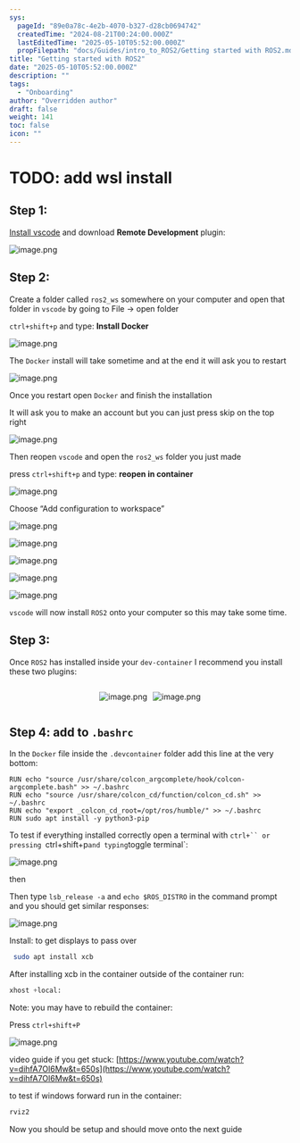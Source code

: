 ```yaml
---
sys:
  pageId: "89e0a78c-4e2b-4070-b327-d28cb0694742"
  createdTime: "2024-08-21T00:24:00.000Z"
  lastEditedTime: "2025-05-10T05:52:00.000Z"
  propFilepath: "docs/Guides/intro_to_ROS2/Getting started with ROS2.md"
title: "Getting started with ROS2"
date: "2025-05-10T05:52:00.000Z"
description: ""
tags:
  - "Onboarding"
author: "Overridden author"
draft: false
weight: 141
toc: false
icon: ""
---
```


# TODO: add wsl install

## Step 1:

[Install vscode](https://code.visualstudio.com/download) and download **Remote Development** plugin:

![image.png](https://prod-files-secure.s3.us-west-2.amazonaws.com/d518164a-d88e-44d1-a4ee-3adb3bd8bce0/efb52993-1881-4a40-b95e-6f020334f022/image.png?X-Amz-Algorithm=AWS4-HMAC-SHA256&X-Amz-Content-Sha256=UNSIGNED-PAYLOAD&X-Amz-Credential=ASIAZI2LB466USWHLSVK%2F20250602%2Fus-west-2%2Fs3%2Faws4_request&X-Amz-Date=20250602T170931Z&X-Amz-Expires=3600&X-Amz-Security-Token=IQoJb3JpZ2luX2VjECkaCXVzLXdlc3QtMiJHMEUCICrddGH8%2Bl4hBuWLU%2F1GIr%2FOwdTKyiZy7SJPugVGT4alAiEA2hfmAYkaVyJKnjm1Gtpxu5lhy5UMlf6%2FQp53EranCMYqiAQI8v%2F%2F%2F%2F%2F%2F%2F%2F%2F%2FARAAGgw2Mzc0MjMxODM4MDUiDHHdmYFKzUuliW4a7CrcA7%2Bm%2BHUFsXO5OtR8aARYV8EvouxQQeqfYrlVQKFZ8oa%2BfJzjy%2FDyfAKI17klwM%2B0B0nDaSSekA9SV%2FMAoUlZTgCy2xONjq1yFyW8wttIa4FNftRs5QbNynZT3kEdnZ7cxFEhr9wnLW%2Bo2aMN6TRPWVkrHSRNfvo3aNKrCTGfJB7kT1p8ffnMbuKA91entROqa%2BdaQwY6x0q1uEtjO1g5LCFMdMSl8zur6z5OhBnveaC8nsPjj0Wb1O5%2F9bt9Wx%2Fhdg2g9gkDKRSZJbuUFXdYsO%2FFot2BcALGfkuHgx3auRyx0ClEnPf80qpY5tSEIqFDaQ07uVDncRv5CmQGM2TroFjoZaj535NXb0a8m%2FUHsfbUadiZ15RDcZ5L4y4kPSNpjwa7fDDHqWXgHJwETek2evzmainFT9DKjiQ7FWEh1TjTZ8LqDQxDo7sONUGJsYpUyESOwvnLC3wxiBnT5VK8CLm8bD4Km35tOHhSs76L06bLuUrwM99OSwXlmdmRltWzAULINMPVCcGL1u7PKn%2FMAXXOWgduH%2FJpQwsh836mmssaOfc1iTX3YoqvlUtriSuixDDKSdGSUH4LXpZAfSdanA3PzqTx4yB9Lfn5%2BaWZHdJk9zQgx6jECm2bPlqKMPay98EGOqUBExXmkhhbu9r7QBgP3AeLv5wRjrZ%2BJO4h647jWt7PEqxWVs18louJ7hdhGzTuzLGlkL2dKpWMIoTqBArgtQ5BW9cOQjyLQmkzdUdb2kkqqX%2B2Vi1p%2BHFcQ1qA%2BMmx6fRe3oJETMnV6wadUHMgsW6MErx9Jptqz%2BQ6aqb1DYHmWfB63qeq1l6Y6Von9T2pXOQSpyyNOgpau3W6vVIeaA6Pu5ZelAdb&X-Amz-Signature=a4cdbf240df351bd9603c61157764cc01b42e07934795d90b6666d0ce4d75106&X-Amz-SignedHeaders=host&x-id=GetObject)

## Step 2:

Create a folder called `ros2_ws` somewhere on your computer and open that folder in `vscode` by going to File → open folder 

`ctrl+shift+p` and type: **Install Docker**

![image.png](https://prod-files-secure.s3.us-west-2.amazonaws.com/d518164a-d88e-44d1-a4ee-3adb3bd8bce0/2269dc0e-1cd5-47ff-bceb-c04ad9b2eab0/image.png?X-Amz-Algorithm=AWS4-HMAC-SHA256&X-Amz-Content-Sha256=UNSIGNED-PAYLOAD&X-Amz-Credential=ASIAZI2LB466USWHLSVK%2F20250602%2Fus-west-2%2Fs3%2Faws4_request&X-Amz-Date=20250602T170931Z&X-Amz-Expires=3600&X-Amz-Security-Token=IQoJb3JpZ2luX2VjECkaCXVzLXdlc3QtMiJHMEUCICrddGH8%2Bl4hBuWLU%2F1GIr%2FOwdTKyiZy7SJPugVGT4alAiEA2hfmAYkaVyJKnjm1Gtpxu5lhy5UMlf6%2FQp53EranCMYqiAQI8v%2F%2F%2F%2F%2F%2F%2F%2F%2F%2FARAAGgw2Mzc0MjMxODM4MDUiDHHdmYFKzUuliW4a7CrcA7%2Bm%2BHUFsXO5OtR8aARYV8EvouxQQeqfYrlVQKFZ8oa%2BfJzjy%2FDyfAKI17klwM%2B0B0nDaSSekA9SV%2FMAoUlZTgCy2xONjq1yFyW8wttIa4FNftRs5QbNynZT3kEdnZ7cxFEhr9wnLW%2Bo2aMN6TRPWVkrHSRNfvo3aNKrCTGfJB7kT1p8ffnMbuKA91entROqa%2BdaQwY6x0q1uEtjO1g5LCFMdMSl8zur6z5OhBnveaC8nsPjj0Wb1O5%2F9bt9Wx%2Fhdg2g9gkDKRSZJbuUFXdYsO%2FFot2BcALGfkuHgx3auRyx0ClEnPf80qpY5tSEIqFDaQ07uVDncRv5CmQGM2TroFjoZaj535NXb0a8m%2FUHsfbUadiZ15RDcZ5L4y4kPSNpjwa7fDDHqWXgHJwETek2evzmainFT9DKjiQ7FWEh1TjTZ8LqDQxDo7sONUGJsYpUyESOwvnLC3wxiBnT5VK8CLm8bD4Km35tOHhSs76L06bLuUrwM99OSwXlmdmRltWzAULINMPVCcGL1u7PKn%2FMAXXOWgduH%2FJpQwsh836mmssaOfc1iTX3YoqvlUtriSuixDDKSdGSUH4LXpZAfSdanA3PzqTx4yB9Lfn5%2BaWZHdJk9zQgx6jECm2bPlqKMPay98EGOqUBExXmkhhbu9r7QBgP3AeLv5wRjrZ%2BJO4h647jWt7PEqxWVs18louJ7hdhGzTuzLGlkL2dKpWMIoTqBArgtQ5BW9cOQjyLQmkzdUdb2kkqqX%2B2Vi1p%2BHFcQ1qA%2BMmx6fRe3oJETMnV6wadUHMgsW6MErx9Jptqz%2BQ6aqb1DYHmWfB63qeq1l6Y6Von9T2pXOQSpyyNOgpau3W6vVIeaA6Pu5ZelAdb&X-Amz-Signature=2b25e5a1b0286b573857331da5be6e7b98208838627c21616ab399fc81faab60&X-Amz-SignedHeaders=host&x-id=GetObject)

The `Docker` install will take sometime and at the end it will ask you to restart

![image.png](https://prod-files-secure.s3.us-west-2.amazonaws.com/d518164a-d88e-44d1-a4ee-3adb3bd8bce0/ed233f78-be33-4b1f-b89c-9c346c0e961e/image.png?X-Amz-Algorithm=AWS4-HMAC-SHA256&X-Amz-Content-Sha256=UNSIGNED-PAYLOAD&X-Amz-Credential=ASIAZI2LB466USWHLSVK%2F20250602%2Fus-west-2%2Fs3%2Faws4_request&X-Amz-Date=20250602T170931Z&X-Amz-Expires=3600&X-Amz-Security-Token=IQoJb3JpZ2luX2VjECkaCXVzLXdlc3QtMiJHMEUCICrddGH8%2Bl4hBuWLU%2F1GIr%2FOwdTKyiZy7SJPugVGT4alAiEA2hfmAYkaVyJKnjm1Gtpxu5lhy5UMlf6%2FQp53EranCMYqiAQI8v%2F%2F%2F%2F%2F%2F%2F%2F%2F%2FARAAGgw2Mzc0MjMxODM4MDUiDHHdmYFKzUuliW4a7CrcA7%2Bm%2BHUFsXO5OtR8aARYV8EvouxQQeqfYrlVQKFZ8oa%2BfJzjy%2FDyfAKI17klwM%2B0B0nDaSSekA9SV%2FMAoUlZTgCy2xONjq1yFyW8wttIa4FNftRs5QbNynZT3kEdnZ7cxFEhr9wnLW%2Bo2aMN6TRPWVkrHSRNfvo3aNKrCTGfJB7kT1p8ffnMbuKA91entROqa%2BdaQwY6x0q1uEtjO1g5LCFMdMSl8zur6z5OhBnveaC8nsPjj0Wb1O5%2F9bt9Wx%2Fhdg2g9gkDKRSZJbuUFXdYsO%2FFot2BcALGfkuHgx3auRyx0ClEnPf80qpY5tSEIqFDaQ07uVDncRv5CmQGM2TroFjoZaj535NXb0a8m%2FUHsfbUadiZ15RDcZ5L4y4kPSNpjwa7fDDHqWXgHJwETek2evzmainFT9DKjiQ7FWEh1TjTZ8LqDQxDo7sONUGJsYpUyESOwvnLC3wxiBnT5VK8CLm8bD4Km35tOHhSs76L06bLuUrwM99OSwXlmdmRltWzAULINMPVCcGL1u7PKn%2FMAXXOWgduH%2FJpQwsh836mmssaOfc1iTX3YoqvlUtriSuixDDKSdGSUH4LXpZAfSdanA3PzqTx4yB9Lfn5%2BaWZHdJk9zQgx6jECm2bPlqKMPay98EGOqUBExXmkhhbu9r7QBgP3AeLv5wRjrZ%2BJO4h647jWt7PEqxWVs18louJ7hdhGzTuzLGlkL2dKpWMIoTqBArgtQ5BW9cOQjyLQmkzdUdb2kkqqX%2B2Vi1p%2BHFcQ1qA%2BMmx6fRe3oJETMnV6wadUHMgsW6MErx9Jptqz%2BQ6aqb1DYHmWfB63qeq1l6Y6Von9T2pXOQSpyyNOgpau3W6vVIeaA6Pu5ZelAdb&X-Amz-Signature=7c48ea63434d78fe10c87ecd92eac8ce4799dcf9249d37a85a0efe916d71e49f&X-Amz-SignedHeaders=host&x-id=GetObject)

Once you restart open `Docker` and finish the installation

It will ask you to make an account but you can just press skip on the top right

![image.png](https://prod-files-secure.s3.us-west-2.amazonaws.com/d518164a-d88e-44d1-a4ee-3adb3bd8bce0/21010ad9-1659-4fd9-9f59-9932a09b2a3d/image.png?X-Amz-Algorithm=AWS4-HMAC-SHA256&X-Amz-Content-Sha256=UNSIGNED-PAYLOAD&X-Amz-Credential=ASIAZI2LB466USWHLSVK%2F20250602%2Fus-west-2%2Fs3%2Faws4_request&X-Amz-Date=20250602T170931Z&X-Amz-Expires=3600&X-Amz-Security-Token=IQoJb3JpZ2luX2VjECkaCXVzLXdlc3QtMiJHMEUCICrddGH8%2Bl4hBuWLU%2F1GIr%2FOwdTKyiZy7SJPugVGT4alAiEA2hfmAYkaVyJKnjm1Gtpxu5lhy5UMlf6%2FQp53EranCMYqiAQI8v%2F%2F%2F%2F%2F%2F%2F%2F%2F%2FARAAGgw2Mzc0MjMxODM4MDUiDHHdmYFKzUuliW4a7CrcA7%2Bm%2BHUFsXO5OtR8aARYV8EvouxQQeqfYrlVQKFZ8oa%2BfJzjy%2FDyfAKI17klwM%2B0B0nDaSSekA9SV%2FMAoUlZTgCy2xONjq1yFyW8wttIa4FNftRs5QbNynZT3kEdnZ7cxFEhr9wnLW%2Bo2aMN6TRPWVkrHSRNfvo3aNKrCTGfJB7kT1p8ffnMbuKA91entROqa%2BdaQwY6x0q1uEtjO1g5LCFMdMSl8zur6z5OhBnveaC8nsPjj0Wb1O5%2F9bt9Wx%2Fhdg2g9gkDKRSZJbuUFXdYsO%2FFot2BcALGfkuHgx3auRyx0ClEnPf80qpY5tSEIqFDaQ07uVDncRv5CmQGM2TroFjoZaj535NXb0a8m%2FUHsfbUadiZ15RDcZ5L4y4kPSNpjwa7fDDHqWXgHJwETek2evzmainFT9DKjiQ7FWEh1TjTZ8LqDQxDo7sONUGJsYpUyESOwvnLC3wxiBnT5VK8CLm8bD4Km35tOHhSs76L06bLuUrwM99OSwXlmdmRltWzAULINMPVCcGL1u7PKn%2FMAXXOWgduH%2FJpQwsh836mmssaOfc1iTX3YoqvlUtriSuixDDKSdGSUH4LXpZAfSdanA3PzqTx4yB9Lfn5%2BaWZHdJk9zQgx6jECm2bPlqKMPay98EGOqUBExXmkhhbu9r7QBgP3AeLv5wRjrZ%2BJO4h647jWt7PEqxWVs18louJ7hdhGzTuzLGlkL2dKpWMIoTqBArgtQ5BW9cOQjyLQmkzdUdb2kkqqX%2B2Vi1p%2BHFcQ1qA%2BMmx6fRe3oJETMnV6wadUHMgsW6MErx9Jptqz%2BQ6aqb1DYHmWfB63qeq1l6Y6Von9T2pXOQSpyyNOgpau3W6vVIeaA6Pu5ZelAdb&X-Amz-Signature=64a7b0c2f6955186006c3070ec5166afdc3a86b3b56d99762ff783a03b9922e5&X-Amz-SignedHeaders=host&x-id=GetObject)

Then reopen `vscode` and open the `ros2_ws` folder you just made

press `ctrl+shift+p` and type: **reopen in container**

![image.png](https://prod-files-secure.s3.us-west-2.amazonaws.com/d518164a-d88e-44d1-a4ee-3adb3bd8bce0/4e93b8c2-41ad-488c-8095-c74205196118/image.png?X-Amz-Algorithm=AWS4-HMAC-SHA256&X-Amz-Content-Sha256=UNSIGNED-PAYLOAD&X-Amz-Credential=ASIAZI2LB466USWHLSVK%2F20250602%2Fus-west-2%2Fs3%2Faws4_request&X-Amz-Date=20250602T170931Z&X-Amz-Expires=3600&X-Amz-Security-Token=IQoJb3JpZ2luX2VjECkaCXVzLXdlc3QtMiJHMEUCICrddGH8%2Bl4hBuWLU%2F1GIr%2FOwdTKyiZy7SJPugVGT4alAiEA2hfmAYkaVyJKnjm1Gtpxu5lhy5UMlf6%2FQp53EranCMYqiAQI8v%2F%2F%2F%2F%2F%2F%2F%2F%2F%2FARAAGgw2Mzc0MjMxODM4MDUiDHHdmYFKzUuliW4a7CrcA7%2Bm%2BHUFsXO5OtR8aARYV8EvouxQQeqfYrlVQKFZ8oa%2BfJzjy%2FDyfAKI17klwM%2B0B0nDaSSekA9SV%2FMAoUlZTgCy2xONjq1yFyW8wttIa4FNftRs5QbNynZT3kEdnZ7cxFEhr9wnLW%2Bo2aMN6TRPWVkrHSRNfvo3aNKrCTGfJB7kT1p8ffnMbuKA91entROqa%2BdaQwY6x0q1uEtjO1g5LCFMdMSl8zur6z5OhBnveaC8nsPjj0Wb1O5%2F9bt9Wx%2Fhdg2g9gkDKRSZJbuUFXdYsO%2FFot2BcALGfkuHgx3auRyx0ClEnPf80qpY5tSEIqFDaQ07uVDncRv5CmQGM2TroFjoZaj535NXb0a8m%2FUHsfbUadiZ15RDcZ5L4y4kPSNpjwa7fDDHqWXgHJwETek2evzmainFT9DKjiQ7FWEh1TjTZ8LqDQxDo7sONUGJsYpUyESOwvnLC3wxiBnT5VK8CLm8bD4Km35tOHhSs76L06bLuUrwM99OSwXlmdmRltWzAULINMPVCcGL1u7PKn%2FMAXXOWgduH%2FJpQwsh836mmssaOfc1iTX3YoqvlUtriSuixDDKSdGSUH4LXpZAfSdanA3PzqTx4yB9Lfn5%2BaWZHdJk9zQgx6jECm2bPlqKMPay98EGOqUBExXmkhhbu9r7QBgP3AeLv5wRjrZ%2BJO4h647jWt7PEqxWVs18louJ7hdhGzTuzLGlkL2dKpWMIoTqBArgtQ5BW9cOQjyLQmkzdUdb2kkqqX%2B2Vi1p%2BHFcQ1qA%2BMmx6fRe3oJETMnV6wadUHMgsW6MErx9Jptqz%2BQ6aqb1DYHmWfB63qeq1l6Y6Von9T2pXOQSpyyNOgpau3W6vVIeaA6Pu5ZelAdb&X-Amz-Signature=4d8306f19b5de4e2000853af821a9aa568e276466ba396a4efdd1fe9d2a89c07&X-Amz-SignedHeaders=host&x-id=GetObject)

Choose “Add configuration to workspace”

![image.png](https://prod-files-secure.s3.us-west-2.amazonaws.com/d518164a-d88e-44d1-a4ee-3adb3bd8bce0/9560b282-5060-4989-ba37-97e7b2c22476/image.png?X-Amz-Algorithm=AWS4-HMAC-SHA256&X-Amz-Content-Sha256=UNSIGNED-PAYLOAD&X-Amz-Credential=ASIAZI2LB466USWHLSVK%2F20250602%2Fus-west-2%2Fs3%2Faws4_request&X-Amz-Date=20250602T170931Z&X-Amz-Expires=3600&X-Amz-Security-Token=IQoJb3JpZ2luX2VjECkaCXVzLXdlc3QtMiJHMEUCICrddGH8%2Bl4hBuWLU%2F1GIr%2FOwdTKyiZy7SJPugVGT4alAiEA2hfmAYkaVyJKnjm1Gtpxu5lhy5UMlf6%2FQp53EranCMYqiAQI8v%2F%2F%2F%2F%2F%2F%2F%2F%2F%2FARAAGgw2Mzc0MjMxODM4MDUiDHHdmYFKzUuliW4a7CrcA7%2Bm%2BHUFsXO5OtR8aARYV8EvouxQQeqfYrlVQKFZ8oa%2BfJzjy%2FDyfAKI17klwM%2B0B0nDaSSekA9SV%2FMAoUlZTgCy2xONjq1yFyW8wttIa4FNftRs5QbNynZT3kEdnZ7cxFEhr9wnLW%2Bo2aMN6TRPWVkrHSRNfvo3aNKrCTGfJB7kT1p8ffnMbuKA91entROqa%2BdaQwY6x0q1uEtjO1g5LCFMdMSl8zur6z5OhBnveaC8nsPjj0Wb1O5%2F9bt9Wx%2Fhdg2g9gkDKRSZJbuUFXdYsO%2FFot2BcALGfkuHgx3auRyx0ClEnPf80qpY5tSEIqFDaQ07uVDncRv5CmQGM2TroFjoZaj535NXb0a8m%2FUHsfbUadiZ15RDcZ5L4y4kPSNpjwa7fDDHqWXgHJwETek2evzmainFT9DKjiQ7FWEh1TjTZ8LqDQxDo7sONUGJsYpUyESOwvnLC3wxiBnT5VK8CLm8bD4Km35tOHhSs76L06bLuUrwM99OSwXlmdmRltWzAULINMPVCcGL1u7PKn%2FMAXXOWgduH%2FJpQwsh836mmssaOfc1iTX3YoqvlUtriSuixDDKSdGSUH4LXpZAfSdanA3PzqTx4yB9Lfn5%2BaWZHdJk9zQgx6jECm2bPlqKMPay98EGOqUBExXmkhhbu9r7QBgP3AeLv5wRjrZ%2BJO4h647jWt7PEqxWVs18louJ7hdhGzTuzLGlkL2dKpWMIoTqBArgtQ5BW9cOQjyLQmkzdUdb2kkqqX%2B2Vi1p%2BHFcQ1qA%2BMmx6fRe3oJETMnV6wadUHMgsW6MErx9Jptqz%2BQ6aqb1DYHmWfB63qeq1l6Y6Von9T2pXOQSpyyNOgpau3W6vVIeaA6Pu5ZelAdb&X-Amz-Signature=30515736b4edd8d6c95637f88f4483137227eb670c7678a91d4ab5ff5df7ee9d&X-Amz-SignedHeaders=host&x-id=GetObject)

![image.png](https://prod-files-secure.s3.us-west-2.amazonaws.com/d518164a-d88e-44d1-a4ee-3adb3bd8bce0/2ee63f81-886b-48e8-a553-dc6e5eac99e4/image.png?X-Amz-Algorithm=AWS4-HMAC-SHA256&X-Amz-Content-Sha256=UNSIGNED-PAYLOAD&X-Amz-Credential=ASIAZI2LB466USWHLSVK%2F20250602%2Fus-west-2%2Fs3%2Faws4_request&X-Amz-Date=20250602T170931Z&X-Amz-Expires=3600&X-Amz-Security-Token=IQoJb3JpZ2luX2VjECkaCXVzLXdlc3QtMiJHMEUCICrddGH8%2Bl4hBuWLU%2F1GIr%2FOwdTKyiZy7SJPugVGT4alAiEA2hfmAYkaVyJKnjm1Gtpxu5lhy5UMlf6%2FQp53EranCMYqiAQI8v%2F%2F%2F%2F%2F%2F%2F%2F%2F%2FARAAGgw2Mzc0MjMxODM4MDUiDHHdmYFKzUuliW4a7CrcA7%2Bm%2BHUFsXO5OtR8aARYV8EvouxQQeqfYrlVQKFZ8oa%2BfJzjy%2FDyfAKI17klwM%2B0B0nDaSSekA9SV%2FMAoUlZTgCy2xONjq1yFyW8wttIa4FNftRs5QbNynZT3kEdnZ7cxFEhr9wnLW%2Bo2aMN6TRPWVkrHSRNfvo3aNKrCTGfJB7kT1p8ffnMbuKA91entROqa%2BdaQwY6x0q1uEtjO1g5LCFMdMSl8zur6z5OhBnveaC8nsPjj0Wb1O5%2F9bt9Wx%2Fhdg2g9gkDKRSZJbuUFXdYsO%2FFot2BcALGfkuHgx3auRyx0ClEnPf80qpY5tSEIqFDaQ07uVDncRv5CmQGM2TroFjoZaj535NXb0a8m%2FUHsfbUadiZ15RDcZ5L4y4kPSNpjwa7fDDHqWXgHJwETek2evzmainFT9DKjiQ7FWEh1TjTZ8LqDQxDo7sONUGJsYpUyESOwvnLC3wxiBnT5VK8CLm8bD4Km35tOHhSs76L06bLuUrwM99OSwXlmdmRltWzAULINMPVCcGL1u7PKn%2FMAXXOWgduH%2FJpQwsh836mmssaOfc1iTX3YoqvlUtriSuixDDKSdGSUH4LXpZAfSdanA3PzqTx4yB9Lfn5%2BaWZHdJk9zQgx6jECm2bPlqKMPay98EGOqUBExXmkhhbu9r7QBgP3AeLv5wRjrZ%2BJO4h647jWt7PEqxWVs18louJ7hdhGzTuzLGlkL2dKpWMIoTqBArgtQ5BW9cOQjyLQmkzdUdb2kkqqX%2B2Vi1p%2BHFcQ1qA%2BMmx6fRe3oJETMnV6wadUHMgsW6MErx9Jptqz%2BQ6aqb1DYHmWfB63qeq1l6Y6Von9T2pXOQSpyyNOgpau3W6vVIeaA6Pu5ZelAdb&X-Amz-Signature=849ca25df153bf74f6003b48908d851358abeaa729b35addd87ab0c6313c06b1&X-Amz-SignedHeaders=host&x-id=GetObject)

![image.png](https://prod-files-secure.s3.us-west-2.amazonaws.com/d518164a-d88e-44d1-a4ee-3adb3bd8bce0/ae1580b2-b048-407e-aed9-b584224a7a04/image.png?X-Amz-Algorithm=AWS4-HMAC-SHA256&X-Amz-Content-Sha256=UNSIGNED-PAYLOAD&X-Amz-Credential=ASIAZI2LB466USWHLSVK%2F20250602%2Fus-west-2%2Fs3%2Faws4_request&X-Amz-Date=20250602T170931Z&X-Amz-Expires=3600&X-Amz-Security-Token=IQoJb3JpZ2luX2VjECkaCXVzLXdlc3QtMiJHMEUCICrddGH8%2Bl4hBuWLU%2F1GIr%2FOwdTKyiZy7SJPugVGT4alAiEA2hfmAYkaVyJKnjm1Gtpxu5lhy5UMlf6%2FQp53EranCMYqiAQI8v%2F%2F%2F%2F%2F%2F%2F%2F%2F%2FARAAGgw2Mzc0MjMxODM4MDUiDHHdmYFKzUuliW4a7CrcA7%2Bm%2BHUFsXO5OtR8aARYV8EvouxQQeqfYrlVQKFZ8oa%2BfJzjy%2FDyfAKI17klwM%2B0B0nDaSSekA9SV%2FMAoUlZTgCy2xONjq1yFyW8wttIa4FNftRs5QbNynZT3kEdnZ7cxFEhr9wnLW%2Bo2aMN6TRPWVkrHSRNfvo3aNKrCTGfJB7kT1p8ffnMbuKA91entROqa%2BdaQwY6x0q1uEtjO1g5LCFMdMSl8zur6z5OhBnveaC8nsPjj0Wb1O5%2F9bt9Wx%2Fhdg2g9gkDKRSZJbuUFXdYsO%2FFot2BcALGfkuHgx3auRyx0ClEnPf80qpY5tSEIqFDaQ07uVDncRv5CmQGM2TroFjoZaj535NXb0a8m%2FUHsfbUadiZ15RDcZ5L4y4kPSNpjwa7fDDHqWXgHJwETek2evzmainFT9DKjiQ7FWEh1TjTZ8LqDQxDo7sONUGJsYpUyESOwvnLC3wxiBnT5VK8CLm8bD4Km35tOHhSs76L06bLuUrwM99OSwXlmdmRltWzAULINMPVCcGL1u7PKn%2FMAXXOWgduH%2FJpQwsh836mmssaOfc1iTX3YoqvlUtriSuixDDKSdGSUH4LXpZAfSdanA3PzqTx4yB9Lfn5%2BaWZHdJk9zQgx6jECm2bPlqKMPay98EGOqUBExXmkhhbu9r7QBgP3AeLv5wRjrZ%2BJO4h647jWt7PEqxWVs18louJ7hdhGzTuzLGlkL2dKpWMIoTqBArgtQ5BW9cOQjyLQmkzdUdb2kkqqX%2B2Vi1p%2BHFcQ1qA%2BMmx6fRe3oJETMnV6wadUHMgsW6MErx9Jptqz%2BQ6aqb1DYHmWfB63qeq1l6Y6Von9T2pXOQSpyyNOgpau3W6vVIeaA6Pu5ZelAdb&X-Amz-Signature=7cf9bbc07825fdeddea5feb5294f07b81294228f70bd03781499df55637750cd&X-Amz-SignedHeaders=host&x-id=GetObject)

![image.png](https://prod-files-secure.s3.us-west-2.amazonaws.com/d518164a-d88e-44d1-a4ee-3adb3bd8bce0/53255b28-f75e-430f-b9e3-c0ac8577e42b/image.png?X-Amz-Algorithm=AWS4-HMAC-SHA256&X-Amz-Content-Sha256=UNSIGNED-PAYLOAD&X-Amz-Credential=ASIAZI2LB466USWHLSVK%2F20250602%2Fus-west-2%2Fs3%2Faws4_request&X-Amz-Date=20250602T170931Z&X-Amz-Expires=3600&X-Amz-Security-Token=IQoJb3JpZ2luX2VjECkaCXVzLXdlc3QtMiJHMEUCICrddGH8%2Bl4hBuWLU%2F1GIr%2FOwdTKyiZy7SJPugVGT4alAiEA2hfmAYkaVyJKnjm1Gtpxu5lhy5UMlf6%2FQp53EranCMYqiAQI8v%2F%2F%2F%2F%2F%2F%2F%2F%2F%2FARAAGgw2Mzc0MjMxODM4MDUiDHHdmYFKzUuliW4a7CrcA7%2Bm%2BHUFsXO5OtR8aARYV8EvouxQQeqfYrlVQKFZ8oa%2BfJzjy%2FDyfAKI17klwM%2B0B0nDaSSekA9SV%2FMAoUlZTgCy2xONjq1yFyW8wttIa4FNftRs5QbNynZT3kEdnZ7cxFEhr9wnLW%2Bo2aMN6TRPWVkrHSRNfvo3aNKrCTGfJB7kT1p8ffnMbuKA91entROqa%2BdaQwY6x0q1uEtjO1g5LCFMdMSl8zur6z5OhBnveaC8nsPjj0Wb1O5%2F9bt9Wx%2Fhdg2g9gkDKRSZJbuUFXdYsO%2FFot2BcALGfkuHgx3auRyx0ClEnPf80qpY5tSEIqFDaQ07uVDncRv5CmQGM2TroFjoZaj535NXb0a8m%2FUHsfbUadiZ15RDcZ5L4y4kPSNpjwa7fDDHqWXgHJwETek2evzmainFT9DKjiQ7FWEh1TjTZ8LqDQxDo7sONUGJsYpUyESOwvnLC3wxiBnT5VK8CLm8bD4Km35tOHhSs76L06bLuUrwM99OSwXlmdmRltWzAULINMPVCcGL1u7PKn%2FMAXXOWgduH%2FJpQwsh836mmssaOfc1iTX3YoqvlUtriSuixDDKSdGSUH4LXpZAfSdanA3PzqTx4yB9Lfn5%2BaWZHdJk9zQgx6jECm2bPlqKMPay98EGOqUBExXmkhhbu9r7QBgP3AeLv5wRjrZ%2BJO4h647jWt7PEqxWVs18louJ7hdhGzTuzLGlkL2dKpWMIoTqBArgtQ5BW9cOQjyLQmkzdUdb2kkqqX%2B2Vi1p%2BHFcQ1qA%2BMmx6fRe3oJETMnV6wadUHMgsW6MErx9Jptqz%2BQ6aqb1DYHmWfB63qeq1l6Y6Von9T2pXOQSpyyNOgpau3W6vVIeaA6Pu5ZelAdb&X-Amz-Signature=bd09c683f36b07838fb17aecf87db7ef66845eb8972dddf6ccf72a9ac831d3c3&X-Amz-SignedHeaders=host&x-id=GetObject)

![image.png](https://prod-files-secure.s3.us-west-2.amazonaws.com/d518164a-d88e-44d1-a4ee-3adb3bd8bce0/7c562767-5af9-4ffb-97d1-327bcdf4ee00/image.png?X-Amz-Algorithm=AWS4-HMAC-SHA256&X-Amz-Content-Sha256=UNSIGNED-PAYLOAD&X-Amz-Credential=ASIAZI2LB466USWHLSVK%2F20250602%2Fus-west-2%2Fs3%2Faws4_request&X-Amz-Date=20250602T170931Z&X-Amz-Expires=3600&X-Amz-Security-Token=IQoJb3JpZ2luX2VjECkaCXVzLXdlc3QtMiJHMEUCICrddGH8%2Bl4hBuWLU%2F1GIr%2FOwdTKyiZy7SJPugVGT4alAiEA2hfmAYkaVyJKnjm1Gtpxu5lhy5UMlf6%2FQp53EranCMYqiAQI8v%2F%2F%2F%2F%2F%2F%2F%2F%2F%2FARAAGgw2Mzc0MjMxODM4MDUiDHHdmYFKzUuliW4a7CrcA7%2Bm%2BHUFsXO5OtR8aARYV8EvouxQQeqfYrlVQKFZ8oa%2BfJzjy%2FDyfAKI17klwM%2B0B0nDaSSekA9SV%2FMAoUlZTgCy2xONjq1yFyW8wttIa4FNftRs5QbNynZT3kEdnZ7cxFEhr9wnLW%2Bo2aMN6TRPWVkrHSRNfvo3aNKrCTGfJB7kT1p8ffnMbuKA91entROqa%2BdaQwY6x0q1uEtjO1g5LCFMdMSl8zur6z5OhBnveaC8nsPjj0Wb1O5%2F9bt9Wx%2Fhdg2g9gkDKRSZJbuUFXdYsO%2FFot2BcALGfkuHgx3auRyx0ClEnPf80qpY5tSEIqFDaQ07uVDncRv5CmQGM2TroFjoZaj535NXb0a8m%2FUHsfbUadiZ15RDcZ5L4y4kPSNpjwa7fDDHqWXgHJwETek2evzmainFT9DKjiQ7FWEh1TjTZ8LqDQxDo7sONUGJsYpUyESOwvnLC3wxiBnT5VK8CLm8bD4Km35tOHhSs76L06bLuUrwM99OSwXlmdmRltWzAULINMPVCcGL1u7PKn%2FMAXXOWgduH%2FJpQwsh836mmssaOfc1iTX3YoqvlUtriSuixDDKSdGSUH4LXpZAfSdanA3PzqTx4yB9Lfn5%2BaWZHdJk9zQgx6jECm2bPlqKMPay98EGOqUBExXmkhhbu9r7QBgP3AeLv5wRjrZ%2BJO4h647jWt7PEqxWVs18louJ7hdhGzTuzLGlkL2dKpWMIoTqBArgtQ5BW9cOQjyLQmkzdUdb2kkqqX%2B2Vi1p%2BHFcQ1qA%2BMmx6fRe3oJETMnV6wadUHMgsW6MErx9Jptqz%2BQ6aqb1DYHmWfB63qeq1l6Y6Von9T2pXOQSpyyNOgpau3W6vVIeaA6Pu5ZelAdb&X-Amz-Signature=00e3a71aa96f629c9978ed0c71d640f7c964f1d20756f9ca3a08ac9437959a2f&X-Amz-SignedHeaders=host&x-id=GetObject)

`vscode` will now install `ROS2` onto your computer so this may take some time.

## Step 3:

Once `ROS2` has installed inside your `dev-container` I recommend you install these two plugins:

<div style="display: flex;flex-direction: row; column-gap:10px; max-width: 630px;justify-content: center;">
<div>

![image.png](https://prod-files-secure.s3.us-west-2.amazonaws.com/d518164a-d88e-44d1-a4ee-3adb3bd8bce0/3fc3d550-5a54-4ba1-ba6b-faa01cdb7369/image.png?X-Amz-Algorithm=AWS4-HMAC-SHA256&X-Amz-Content-Sha256=UNSIGNED-PAYLOAD&X-Amz-Credential=ASIAZI2LB466W4S7SDJD%2F20250602%2Fus-west-2%2Fs3%2Faws4_request&X-Amz-Date=20250602T170936Z&X-Amz-Expires=3600&X-Amz-Security-Token=IQoJb3JpZ2luX2VjECkaCXVzLXdlc3QtMiJGMEQCIArH6i1sZL%2FRn4i72TXFhewsFAoNKyWa4c9jmbl%2B49RBAiALRIpyzA5s8qLUQiwW7WHY21H8v7ZUsrAxS692%2BdC4aiqIBAjy%2F%2F%2F%2F%2F%2F%2F%2F%2F%2F8BEAAaDDYzNzQyMzE4MzgwNSIM0t69MLPCy4IIuTnVKtwDkgAzgHeWpXIqGfqgCMJAOUeMtviVxODeWnTXpXSj0znX5n8plS9oN%2Bb%2BEacpZwd0MdT6wg2hK%2BmJHHDkcIFNmoFE6dxMlMRQPakfsai2CH0mSJcbBI0jSJyEBJomo1DSKTJ3H46%2BTKDtw69nM61QoRVtO9xp7StpJePfuyvwxocZ%2FHP3KK59f7Iy%2B0ghEFFempUljmKCyNx4ppRcmntWj3EMcyRc%2ByS9NWzB0w%2BW%2FNbtkiqH4VDMDyhBkBs78tWersX%2BPH65I1tDznKhVYugkjmZ2UzJHpsiapEz2IwEhu4249HsiFc6ClBRWsJnBvpP2QBVz%2FKJdxzhnM6gSDsxY1L2wcHZmBQmcN30nR%2FDTysF%2BmTvnBZPpS%2BEbYTh6LG47wfQ1%2FQI9a41flcNhu07zgBR39Mr062E8sl8p2nnAnaG0on2JQ9CF4WZUx0OQvqyWewojr3DZFzctuz7UXz2Wt3CKD2vnRpycZNUqmGz8aXJ2QtzgqOKKWVMihtH%2FcKGs0WFR3QptyGvMzvn4q5VWmy0wfdbsritM89q1ncXZnY%2BFoS7h6FZuk5Kb2dIXUssD42cKojO8nBVGweSuJiJ6bxwDL9PSXhiPD8qQ%2BL2EC6hZUWqecYmfa4hOtwwiLP3wQY6pgFKko4TJwoZuxv03y9013SCD%2F3XLyaNiRV9MqfkuhYLy5lrjELp9VWCt0X6iM%2Bo0OSlJVt8c6HCXy8XO%2Fb45nAzB5cQg237N5EydTPzdiZqvZSQF5Sep0ItsVpLMRyCw%2BH9zZOQnVhm4HW7IYQ2Lbh7BiX8czKVAXQMXNebHp7%2FOsyOtIuvBiwolM4o203kaIcHgs6SMednO3YtcnTP%2FOGswg6%2BoBRq&X-Amz-Signature=99d70b49196528be2bf5b0f43432eb14bdbfb61534629271c4a55264428a4342&X-Amz-SignedHeaders=host&x-id=GetObject)

</div>
<div>

![image.png](https://prod-files-secure.s3.us-west-2.amazonaws.com/d518164a-d88e-44d1-a4ee-3adb3bd8bce0/d994cc66-13c2-4093-a5a3-f84cf4601a82/image.png?X-Amz-Algorithm=AWS4-HMAC-SHA256&X-Amz-Content-Sha256=UNSIGNED-PAYLOAD&X-Amz-Credential=ASIAZI2LB466U7YKTJJQ%2F20250602%2Fus-west-2%2Fs3%2Faws4_request&X-Amz-Date=20250602T170936Z&X-Amz-Expires=3600&X-Amz-Security-Token=IQoJb3JpZ2luX2VjECkaCXVzLXdlc3QtMiJHMEUCIQDKQU4GFk4wW4djfLlSd%2Fv%2F%2Bd2qXti3UwX%2BabcwPSGmhQIgFxtoKAl4LhLkzM5O6W8TClWpEHFLsBwqAcOPEDe9auIqiAQI8v%2F%2F%2F%2F%2F%2F%2F%2F%2F%2FARAAGgw2Mzc0MjMxODM4MDUiDOws%2BRO5n4ehjNAP0yrcA8ldNPJTtRQF66G4uRs2kI03Ei7IFjRhM9ZjpTMsArY5%2Fm621tMro1zkFBxMM%2FTJcKRi0ONCTGzf2Mp9BHQ2GiBU96RdMbAd%2BBKxcRWQR1bsPl2zobmUWAudLVMCXEPNjH2GA%2BqcmEeodA1bSWcIMX5QNYCMMbL472har6pSrDYXnqWmhsk3RMxvOEhU1iRKhD2d3iMvLri9icqTeY4C7%2Bt%2Bia%2Bsj%2F0kC7PVA2jVkY%2BHz1ClqTFd6Q433VcXq0ep5YrDbQuax2%2BUrumYVI49wVR2Jo0XSc5dDIdL2zYKCxVP3tF5N7KtQNQLnPCzq0Sch7Njxb9pq5rj5E%2BBoOHwF5anNy43dr6zYs82tOACS2kbsDvtEciSt6Aua%2FyfV5N4Lpqj7JME3lqbc8Pl0hsWKoUhLdidtY%2FUiKHMZXM3PxsdiOIyBHSzYjXAcylqsM9lxEVa5TwF3biZnSLLJU7zoPt%2BykfkUxCxUcIa1AiR9MZPENmb9TyAgZNZWxltzKwzHtlG5DAfNp%2BlwwwJtgyZrOmb36ikmJ1B5EH5P2Cd%2FTyh9wbgmo2Ru6nUJN%2FnCkn%2FHJL%2BNNmPf6RIAh%2FGEGC%2BoK0elP7Y7QvWOT9HRL61O05eu55%2BUjrjrXuHOchIMPKy98EGOqUBnEpr7Rw9zCam4VGV8OJ738%2F1VkuSi7UzDYQbI%2BhgQ4S5Vvn6JAzd%2B08Ii7T0LIoT7P5vPJnRI%2BO5LYi9EtapW24JZB7c87%2F6Mmv4wNqQfiDzEIM%2Be1OF6fE7KMcd0rNDiA8gud7B7RvnMf3HbaF0qYUEBv8IJfGaCiYuJvmc6FetTvs2BAASZbJ%2B2V6B%2Flfv0e%2F3F1H3f23RRL5AZP6fnwTUG%2FJh&X-Amz-Signature=4e0f0b8029c4ecf60ee628f220de5d8b0eb27c1d3eea63592f6d7f645f66899e&X-Amz-SignedHeaders=host&x-id=GetObject)

</div>
</div>

## Step 4: add to `.bashrc`

In the `Docker` file inside the `.devcontainer` folder add this line at the very bottom: 

```docker
RUN echo "source /usr/share/colcon_argcomplete/hook/colcon-argcomplete.bash" >> ~/.bashrc
RUN echo "source /usr/share/colcon_cd/function/colcon_cd.sh" >> ~/.bashrc
RUN echo "export _colcon_cd_root=/opt/ros/humble/" >> ~/.bashrc
RUN sudo apt install -y python3-pip 
```

To test if everything installed correctly open a terminal with `ctrl+`` or pressing `ctrl+shift+p` and typing `toggle terminal`:

![image.png](https://prod-files-secure.s3.us-west-2.amazonaws.com/d518164a-d88e-44d1-a4ee-3adb3bd8bce0/6a4943d8-b04e-4c02-9a58-775f3384d1a5/image.png?X-Amz-Algorithm=AWS4-HMAC-SHA256&X-Amz-Content-Sha256=UNSIGNED-PAYLOAD&X-Amz-Credential=ASIAZI2LB466USWHLSVK%2F20250602%2Fus-west-2%2Fs3%2Faws4_request&X-Amz-Date=20250602T170931Z&X-Amz-Expires=3600&X-Amz-Security-Token=IQoJb3JpZ2luX2VjECkaCXVzLXdlc3QtMiJHMEUCICrddGH8%2Bl4hBuWLU%2F1GIr%2FOwdTKyiZy7SJPugVGT4alAiEA2hfmAYkaVyJKnjm1Gtpxu5lhy5UMlf6%2FQp53EranCMYqiAQI8v%2F%2F%2F%2F%2F%2F%2F%2F%2F%2FARAAGgw2Mzc0MjMxODM4MDUiDHHdmYFKzUuliW4a7CrcA7%2Bm%2BHUFsXO5OtR8aARYV8EvouxQQeqfYrlVQKFZ8oa%2BfJzjy%2FDyfAKI17klwM%2B0B0nDaSSekA9SV%2FMAoUlZTgCy2xONjq1yFyW8wttIa4FNftRs5QbNynZT3kEdnZ7cxFEhr9wnLW%2Bo2aMN6TRPWVkrHSRNfvo3aNKrCTGfJB7kT1p8ffnMbuKA91entROqa%2BdaQwY6x0q1uEtjO1g5LCFMdMSl8zur6z5OhBnveaC8nsPjj0Wb1O5%2F9bt9Wx%2Fhdg2g9gkDKRSZJbuUFXdYsO%2FFot2BcALGfkuHgx3auRyx0ClEnPf80qpY5tSEIqFDaQ07uVDncRv5CmQGM2TroFjoZaj535NXb0a8m%2FUHsfbUadiZ15RDcZ5L4y4kPSNpjwa7fDDHqWXgHJwETek2evzmainFT9DKjiQ7FWEh1TjTZ8LqDQxDo7sONUGJsYpUyESOwvnLC3wxiBnT5VK8CLm8bD4Km35tOHhSs76L06bLuUrwM99OSwXlmdmRltWzAULINMPVCcGL1u7PKn%2FMAXXOWgduH%2FJpQwsh836mmssaOfc1iTX3YoqvlUtriSuixDDKSdGSUH4LXpZAfSdanA3PzqTx4yB9Lfn5%2BaWZHdJk9zQgx6jECm2bPlqKMPay98EGOqUBExXmkhhbu9r7QBgP3AeLv5wRjrZ%2BJO4h647jWt7PEqxWVs18louJ7hdhGzTuzLGlkL2dKpWMIoTqBArgtQ5BW9cOQjyLQmkzdUdb2kkqqX%2B2Vi1p%2BHFcQ1qA%2BMmx6fRe3oJETMnV6wadUHMgsW6MErx9Jptqz%2BQ6aqb1DYHmWfB63qeq1l6Y6Von9T2pXOQSpyyNOgpau3W6vVIeaA6Pu5ZelAdb&X-Amz-Signature=646da51724775f2015bc9a7876325727ea5034206ee8eda3f14241036b8b173b&X-Amz-SignedHeaders=host&x-id=GetObject)

then 

Then type `lsb_release -a` and `echo $ROS_DISTRO` in the command prompt and you should get similar responses:

![image.png](https://prod-files-secure.s3.us-west-2.amazonaws.com/d518164a-d88e-44d1-a4ee-3adb3bd8bce0/3e635dec-a805-4e85-8b9e-d000e5b71a4e/image.png?X-Amz-Algorithm=AWS4-HMAC-SHA256&X-Amz-Content-Sha256=UNSIGNED-PAYLOAD&X-Amz-Credential=ASIAZI2LB466USWHLSVK%2F20250602%2Fus-west-2%2Fs3%2Faws4_request&X-Amz-Date=20250602T170931Z&X-Amz-Expires=3600&X-Amz-Security-Token=IQoJb3JpZ2luX2VjECkaCXVzLXdlc3QtMiJHMEUCICrddGH8%2Bl4hBuWLU%2F1GIr%2FOwdTKyiZy7SJPugVGT4alAiEA2hfmAYkaVyJKnjm1Gtpxu5lhy5UMlf6%2FQp53EranCMYqiAQI8v%2F%2F%2F%2F%2F%2F%2F%2F%2F%2FARAAGgw2Mzc0MjMxODM4MDUiDHHdmYFKzUuliW4a7CrcA7%2Bm%2BHUFsXO5OtR8aARYV8EvouxQQeqfYrlVQKFZ8oa%2BfJzjy%2FDyfAKI17klwM%2B0B0nDaSSekA9SV%2FMAoUlZTgCy2xONjq1yFyW8wttIa4FNftRs5QbNynZT3kEdnZ7cxFEhr9wnLW%2Bo2aMN6TRPWVkrHSRNfvo3aNKrCTGfJB7kT1p8ffnMbuKA91entROqa%2BdaQwY6x0q1uEtjO1g5LCFMdMSl8zur6z5OhBnveaC8nsPjj0Wb1O5%2F9bt9Wx%2Fhdg2g9gkDKRSZJbuUFXdYsO%2FFot2BcALGfkuHgx3auRyx0ClEnPf80qpY5tSEIqFDaQ07uVDncRv5CmQGM2TroFjoZaj535NXb0a8m%2FUHsfbUadiZ15RDcZ5L4y4kPSNpjwa7fDDHqWXgHJwETek2evzmainFT9DKjiQ7FWEh1TjTZ8LqDQxDo7sONUGJsYpUyESOwvnLC3wxiBnT5VK8CLm8bD4Km35tOHhSs76L06bLuUrwM99OSwXlmdmRltWzAULINMPVCcGL1u7PKn%2FMAXXOWgduH%2FJpQwsh836mmssaOfc1iTX3YoqvlUtriSuixDDKSdGSUH4LXpZAfSdanA3PzqTx4yB9Lfn5%2BaWZHdJk9zQgx6jECm2bPlqKMPay98EGOqUBExXmkhhbu9r7QBgP3AeLv5wRjrZ%2BJO4h647jWt7PEqxWVs18louJ7hdhGzTuzLGlkL2dKpWMIoTqBArgtQ5BW9cOQjyLQmkzdUdb2kkqqX%2B2Vi1p%2BHFcQ1qA%2BMmx6fRe3oJETMnV6wadUHMgsW6MErx9Jptqz%2BQ6aqb1DYHmWfB63qeq1l6Y6Von9T2pXOQSpyyNOgpau3W6vVIeaA6Pu5ZelAdb&X-Amz-Signature=156f278d0d21a79e713ef595f5bc19d56ce3084d22f807cd5b3e1e04c1b760ce&X-Amz-SignedHeaders=host&x-id=GetObject)

Install:  to get displays to pass over

```bash
 sudo apt install xcb
```

After installing xcb in the container outside of the container run:

```python
xhost +local:
```

Note: you may have to rebuild the container:

Press `ctrl+shift+P`

![image.png](https://prod-files-secure.s3.us-west-2.amazonaws.com/d518164a-d88e-44d1-a4ee-3adb3bd8bce0/6c2be660-2618-4c38-9c26-53554f7a0b7b/image.png?X-Amz-Algorithm=AWS4-HMAC-SHA256&X-Amz-Content-Sha256=UNSIGNED-PAYLOAD&X-Amz-Credential=ASIAZI2LB466USWHLSVK%2F20250602%2Fus-west-2%2Fs3%2Faws4_request&X-Amz-Date=20250602T170931Z&X-Amz-Expires=3600&X-Amz-Security-Token=IQoJb3JpZ2luX2VjECkaCXVzLXdlc3QtMiJHMEUCICrddGH8%2Bl4hBuWLU%2F1GIr%2FOwdTKyiZy7SJPugVGT4alAiEA2hfmAYkaVyJKnjm1Gtpxu5lhy5UMlf6%2FQp53EranCMYqiAQI8v%2F%2F%2F%2F%2F%2F%2F%2F%2F%2FARAAGgw2Mzc0MjMxODM4MDUiDHHdmYFKzUuliW4a7CrcA7%2Bm%2BHUFsXO5OtR8aARYV8EvouxQQeqfYrlVQKFZ8oa%2BfJzjy%2FDyfAKI17klwM%2B0B0nDaSSekA9SV%2FMAoUlZTgCy2xONjq1yFyW8wttIa4FNftRs5QbNynZT3kEdnZ7cxFEhr9wnLW%2Bo2aMN6TRPWVkrHSRNfvo3aNKrCTGfJB7kT1p8ffnMbuKA91entROqa%2BdaQwY6x0q1uEtjO1g5LCFMdMSl8zur6z5OhBnveaC8nsPjj0Wb1O5%2F9bt9Wx%2Fhdg2g9gkDKRSZJbuUFXdYsO%2FFot2BcALGfkuHgx3auRyx0ClEnPf80qpY5tSEIqFDaQ07uVDncRv5CmQGM2TroFjoZaj535NXb0a8m%2FUHsfbUadiZ15RDcZ5L4y4kPSNpjwa7fDDHqWXgHJwETek2evzmainFT9DKjiQ7FWEh1TjTZ8LqDQxDo7sONUGJsYpUyESOwvnLC3wxiBnT5VK8CLm8bD4Km35tOHhSs76L06bLuUrwM99OSwXlmdmRltWzAULINMPVCcGL1u7PKn%2FMAXXOWgduH%2FJpQwsh836mmssaOfc1iTX3YoqvlUtriSuixDDKSdGSUH4LXpZAfSdanA3PzqTx4yB9Lfn5%2BaWZHdJk9zQgx6jECm2bPlqKMPay98EGOqUBExXmkhhbu9r7QBgP3AeLv5wRjrZ%2BJO4h647jWt7PEqxWVs18louJ7hdhGzTuzLGlkL2dKpWMIoTqBArgtQ5BW9cOQjyLQmkzdUdb2kkqqX%2B2Vi1p%2BHFcQ1qA%2BMmx6fRe3oJETMnV6wadUHMgsW6MErx9Jptqz%2BQ6aqb1DYHmWfB63qeq1l6Y6Von9T2pXOQSpyyNOgpau3W6vVIeaA6Pu5ZelAdb&X-Amz-Signature=77e75a775b48c5ed1ad6ae951ae80f7f973b3f824bd11f189d144bc4cc214f77&X-Amz-SignedHeaders=host&x-id=GetObject)

video guide if you get stuck: [https://www.youtube.com/watch?v=dihfA7Ol6Mw&t=650s](https://www.youtube.com/watch?v=dihfA7Ol6Mw&t=650s)

to test if windows forward run in the container:

```bash
rviz2
```

Now you should be setup and should move onto the next guide 
